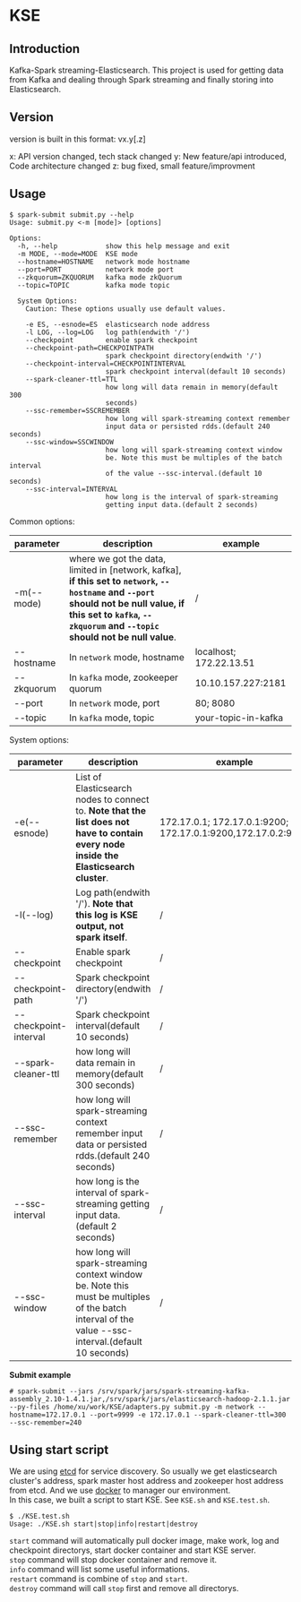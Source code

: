 # KSE

## Introduction

Kafka-Spark streaming-Elasticsearch. This project is used for getting data from Kafka and dealing through Spark streaming and finally storing into Elasticsearch.

## Version

version is built in this format: vx.y[.z]

x: API version changed, tech stack changed
y: New feature/api introduced, Code architecture changed
z: bug fixed, small feature/improvment

## Usage

```shell
$ spark-submit submit.py --help
Usage: submit.py <-m [mode]> [options]

Options:
  -h, --help            show this help message and exit
  -m MODE, --mode=MODE  KSE mode
  --hostname=HOSTNAME   network mode hostname
  --port=PORT           network mode port
  --zkquorum=ZKQUORUM   kafka mode zkQuorum
  --topic=TOPIC         kafka mode topic

  System Options:
    Caution: These options usually use default values.

    -e ES, --esnode=ES  elasticsearch node address
    -l LOG, --log=LOG   log path(endwith '/')
    --checkpoint        enable spark checkpoint
    --checkpoint-path=CHECKPOINTPATH
                        spark checkpoint directory(endwith '/')
    --checkpoint-interval=CHECKPOINTINTERVAL
                        spark checkpoint interval(default 10 seconds)
    --spark-cleaner-ttl=TTL
                        how long will data remain in memory(default 300
                        seconds)
    --ssc-remember=SSCREMEMBER
                        how long will spark-streaming context remember
                        input data or persisted rdds.(default 240 seconds)
    --ssc-window=SSCWINDOW
                        how long will spark-streaming context window
                        be. Note this must be multiples of the batch interval
                        of the value --ssc-interval.(default 10 seconds)
    --ssc-interval=INTERVAL
                        how long is the interval of spark-streaming
                        getting input data.(default 2 seconds)
```
Common options:

| parameter | description | example |
| ---- | ---- | ---- |
| -m(--mode) | where we got the data, limited in [network, kafka], **if this set to `network`, `--hostname` and `--port` should not be null value, if this set to `kafka`, `--zkquorum` and `--topic` should not be null value**. | / |
| --hostname | In `network` mode, hostname | localhost; 172.22.13.51 |
| --zkquorum | In `kafka` mode, zookeeper quorum | 10.10.157.227:2181 |
| --port | In `network` mode, port | 80; 8080 |
| --topic | In `kafka` mode, topic | your-topic-in-kafka |

System options:

| parameter | description | example |
| ---- | ---- | ---- |
| -e(--esnode) | List of Elasticsearch nodes to connect to. **Note that the list does not have to contain every node inside the Elasticsearch cluster**. | 172.17.0.1; 172.17.0.1:9200; 172.17.0.1:9200,172.17.0.2:9200 |
| -l(--log) | Log path(endwith '/'). **Note that this log is KSE output, not spark itself**. | / |
| --checkpoint | Enable spark checkpoint | / |
| --checkpoint-path | Spark checkpoint directory(endwith '/') | / |
| --checkpoint-interval | Spark checkpoint interval(default 10 seconds) | / |
| --spark-cleaner-ttl | how long will data remain in memory(default 300 seconds) | / |
| --ssc-remember | how long will spark-streaming context remember input data or persisted rdds.(default 240 seconds) | / |
| --ssc-interval | how long is the interval of spark-streaming getting input data.(default 2 seconds) | / |
| --ssc-window | how long will spark-streaming context window be. Note this must be multiples of the batch interval of the value --ssc-interval.(default 10 seconds) | / |

**Submit example**

```shell
# spark-submit --jars /srv/spark/jars/spark-streaming-kafka-assembly_2.10-1.4.1.jar,/srv/spark/jars/elasticsearch-hadoop-2.1.1.jar --py-files /home/xu/work/KSE/adapters.py submit.py -m network --hostname=172.17.0.1 --port=9999 -e 172.17.0.1 --spark-cleaner-ttl=300 --ssc-remember=240
```

## Using start script

We are using [etcd](https://github.com/coreos/etcd) for service discovery. So usually we get elasticsearch cluster's address, spark master host address and zookeeper host address from etcd. And we use [docker](http://www.docker.com/) to manager our environment.  
In this case, we built a script to start KSE. See `KSE.sh` and `KSE.test.sh`.

```shell
$ ./KSE.test.sh
Usage: ./KSE.sh start|stop|info|restart|destroy
```

`start` command will automatically pull docker image, make work, log and checkpoint directorys, start docker container and start KSE server.  
`stop` command will stop docker container and remove it.  
`info` command will list some useful informations.  
`restart` command is combine of `stop` and `start`.  
`destroy` command will call `stop` first and remove all directorys.
